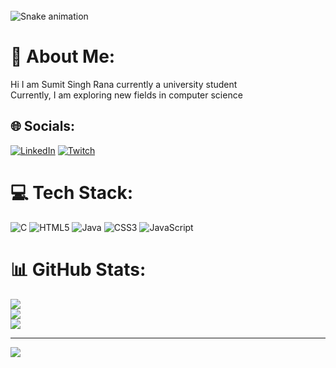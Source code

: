 <br clear="both">

<img src="https://raw.githubusercontent.com/SS-Rana/SS-Rana/output/snake.svg" alt="Snake animation" />

###
# 💫 About Me:
Hi I am Sumit Singh Rana currently a university student<br>Currently, I am exploring new fields in computer science 


## 🌐 Socials:
[![LinkedIn](https://img.shields.io/badge/LinkedIn-%230077B5.svg?logo=linkedin&logoColor=white)](https://linkedin.com/in/sumit-singh-rana-22002a295) [![Twitch](https://img.shields.io/badge/Twitch-%239146FF.svg?logo=Twitch&logoColor=white)](https://twitch.tv/SS-Rana005) 

# 💻 Tech Stack:
![C](https://img.shields.io/badge/c-%2300599C.svg?style=for-the-badge&logo=c&logoColor=white) ![HTML5](https://img.shields.io/badge/html5-%23E34F26.svg?style=for-the-badge&logo=html5&logoColor=white) ![Java](https://img.shields.io/badge/java-%23ED8B00.svg?style=for-the-badge&logo=openjdk&logoColor=white) ![CSS3](https://img.shields.io/badge/css3-%231572B6.svg?style=for-the-badge&logo=css3&logoColor=white) ![JavaScript](https://img.shields.io/badge/javascript-%23323330.svg?style=for-the-badge&logo=javascript&logoColor=%23F7DF1E)
# 📊 GitHub Stats:
![](https://github-readme-stats.vercel.app/api?username=SS-Rana&theme=radical&hide_border=false&include_all_commits=false&count_private=false)<br/>
![](https://github-readme-streak-stats.herokuapp.com/?user=SS-Rana&theme=radical&hide_border=false)<br/>
![](https://github-readme-stats.vercel.app/api/top-langs/?username=SS-Rana&theme=radical&hide_border=false&include_all_commits=false&count_private=false&layout=compact)

---
[![](https://visitcount.itsvg.in/api?id=SS-Rana&icon=0&color=0)](https://visitcount.itsvg.in)

<!-- Proudly created with GPRM ( https://gprm.itsvg.in ) -->
